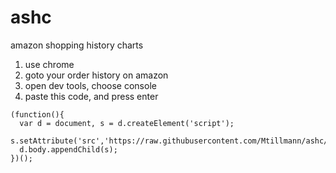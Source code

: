 # ashc
amazon shopping history charts

1. use chrome
2. goto your order history on amazon
3. open dev tools, choose console
4. paste this code, and press enter

```
(function(){ 
  var d = document, s = d.createElement('script');
  s.setAttribute('src','https://raw.githubusercontent.com/Mtillmann/ashc/master/amznchrt.js');
  d.body.appendChild(s);
})();
```
